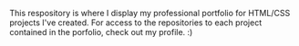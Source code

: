   This respository is where I display my professional portfolio for HTML/CSS projects I've created. For access to the repositories to each project contained in the porfolio, check out my profile. :) 
